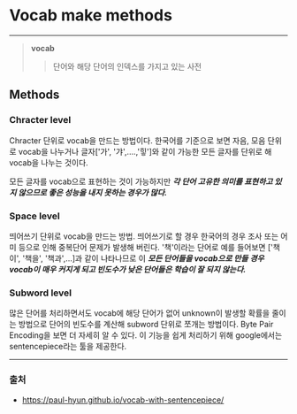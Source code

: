 # Vocab make methods #
------------
> **vocab**
>>단어와 해당 단어의 인덱스를 가지고 있는 사전

## Methods ##
### Chracter level ###
Chracter 단위로 vocab을 만드는 방법이다. 한국어를 기준으로 보면 자음, 모음 단위로 vocab을 나누거나 글자['가', '갸',....,'힣']와 같이 가능한 모든 글자를 단위로 해 vocab을 나누는 것이다.

모든 글자를 vocab으로 표현하는 것이 가능하지만 ***각 단어 고유한 의미를 표현하고 있지 않으므로 좋은 성능을 내지 못하는 경우가 많다.***

### Space level ###
띄어쓰기 단위로 vocab을 만드는 방법. 띄어쓰기로 할 경우 한국어의 경우 조사 또는 어미 등으로 인해 중복단어 문제가 발생해 버린다. '책'이라는 단어로 예를 들어보면 ['책이', '책을', '책과',...]과 같이 나타나므로 이 ***모든 단어들을 vocab으로 만들 경우 vocab이 매우 커지게 되고 빈도수가 낮은 단어들은 학습이 잘 되지 않는다.*** 

### Subword level ###
많은 단어를 처리하면서도 vocab에 해당 단어가 없어 unknown이 발생할 확률을 줄이는 방법으로 단어의 빈도수를 계산해 subword 단위로 쪼개는 방법이다. Byte Pair Encoding을 보면 더 자세히 알 수 있다. 이 기능을 쉽게 처리하기 위해 google에서는 sentencepiece라는 툴을 제공한다.

----------
### 출처 ###
* <https://paul-hyun.github.io/vocab-with-sentencepiece/>